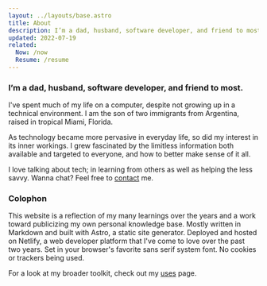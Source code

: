 ```yaml
---
layout: ../layouts/base.astro
title: About
description: I’m a dad, husband, software developer, and friend to most.
updated: 2022-07-19
related:
  Now: /now
  Resume: /resume
---
```

### I’m a dad, husband, software developer, and friend to most.

I've spent much of my life on a computer, despite not growing up in a technical environment. I am the son of two immigrants from Argentina, raised in tropical Miami, Florida.

As technology became more pervasive in everyday life, so did my interest in its inner workings. I grew fascinated by the limitless information both available and targeted to everyone, and how to better make sense of it all.

I love talking about tech; in learning from others as well as helping the less savvy. Wanna chat? Feel free to [contact](/contact) me.

### Colophon

This website is a reflection of my many learnings over the years and a work toward publicizing my own personal knowledge base. Mostly written in Markdown and built with Astro, a static site generator. Deployed and hosted on Netlify, a web developer platform that I've come to love over the past two years. Set in your browser's favorite sans serif system font. No cookies or trackers being used.

For a look at my broader toolkit, check out my [uses](/uses) page.